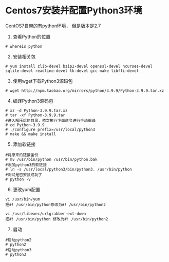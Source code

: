 # Centos7安装并配置Python3环境 #

CentOS7自带的有python环境， 但是版本是2.7

1. 查看Python的位置
```
# whereis python
```

2. 安装相关包
```
# yum install zlib-devel bzip2-devel openssl-devel ncurses-devel sqlite-devel readline-devel tk-devel gcc make libffi-devel

```

3. 使用wget下载Python3源码包
```
# wget http://npm.taobao.org/mirrors/python/3.9.9/Python-3.9.9.tar.xz
```

4. 编译Python3源码包
```
# xz -d Python-3.9.9.tar.xz
# tar -xf Python-3.9.9.tar
#进入解压后的目录，依次执行下面命令进行手动编译
# cd Python-3.9.9
# ./configure prefix=/usr/local/python3
# make && make install
```

5. 添加软链接
```
#将原来的链接备份
# mv /usr/bin/python /usr/bin/python.bak
#添加python3的软链接
# ln -s /usr/local/python3/bin/python3. /usr/bin/python
#测试是否安装成功了
# python -V
```

6.  更改yum配置
```
vi /usr/bin/yum
把#! /usr/bin/python修改为#! /usr/bin/python2
 
vi /usr/libexec/urlgrabber-ext-down
把#! /usr/bin/python 修改为#! /usr/bin/python2
```

7. 启动
```
#启动python2
# python2
#启动python3
# python3
```
